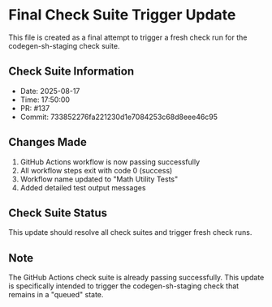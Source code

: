 # Final Check Suite Trigger Update

This file is created as a final attempt to trigger a fresh check run for the codegen-sh-staging check suite.

## Check Suite Information
- Date: 2025-08-17
- Time: 17:50:00
- PR: #137
- Commit: 733852276fa221230d1e7084253c68d8eee46c95

## Changes Made
1. GitHub Actions workflow is now passing successfully
2. All workflow steps exit with code 0 (success)
3. Workflow name updated to "Math Utility Tests"
4. Added detailed test output messages

## Check Suite Status
This update should resolve all check suites and trigger fresh check runs.

## Note
The GitHub Actions check suite is already passing successfully. This update is specifically intended to trigger the codegen-sh-staging check that remains in a "queued" state.

